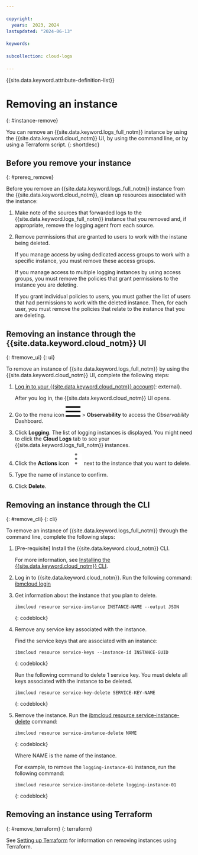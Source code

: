 ```yaml
---

copyright:
  years:  2023, 2024
lastupdated: "2024-06-13"

keywords:

subcollection: cloud-logs

---
```


{{site.data.keyword.attribute-definition-list}}

# Removing an instance
{: #instance-remove}

You can remove an {{site.data.keyword.logs_full_notm}} instance by using the {{site.data.keyword.cloud_notm}} UI, by using the command line, or by using a Terraform script.
{: shortdesc}


## Before you remove your instance
{: #prereq_remove}

Before you remove an {{site.data.keyword.logs_full_notm}} instance from the {{site.data.keyword.cloud_notm}}, clean up resources associated with the instance:

1. Make note of the sources that forwarded logs to the {{site.data.keyword.logs_full_notm}} instance that you removed and, if appropriate, remove the logging agent from each source.
2. Remove permissions that are granted to users to work with the instane being deleted.

    If you manage access by using dedicated access groups to work with a specific instance, you must remove these access groups.

    If you manage access to multiple logging instances by using access groups, you must remove the policies that grant permissions to the instance you are deleting.

    If you grant individual policies to users, you must gather the list of users that had  permissions to work with the deleted instance. Then, for each user, you must remove the policies that relate to the instance that you are deleting.


## Removing an instance through the {{site.data.keyword.cloud_notm}} UI
{: #remove_ui}
{: ui}

To remove an instance of {{site.data.keyword.logs_full_notm}} by using the {{site.data.keyword.cloud_notm}} UI, complete the following steps:

1. [Log in to your {{site.data.keyword.cloud_notm}} account](https://cloud.ibm.com/login){: external}.

	After you log in, the {{site.data.keyword.cloud_notm}} UI opens.

2. Go to the menu icon ![menu icon](/icons/icon_hamburger.svg) &gt; **Observability** to access the *Observability* Dashboard.

3. Click **Logging**. The list of logging instances is displayed. You might need to click the **Cloud Logs** tab to see your {{site.data.keyword.logs_full_notm}} instances.

4. Click the **Actions** icon ![Actions icon](/icons/action-menu-icon.svg) next to the instance that you want to delete.

5. Type the name of instance to confirm.

6. Click **Delete**.


## Removing an instance through the CLI
{: #remove_cli}
{: cli}

To remove an instance of {{site.data.keyword.logs_full_notm}} through the command line, complete the following steps:

1. [Pre-requisite] Install the {{site.data.keyword.cloud_notm}} CLI.

   For more information, see [Installing the {{site.data.keyword.cloud_notm}} CLI](/docs/cli?topic=cli-install-ibmcloud-cli).

2. Log in to {{site.data.keyword.cloud_notm}}. Run the following command: [ibmcloud login](/docs/cli?topic=cli-ibmcloud_cli#ibmcloud_login)

3. Get information about the instance that you plan to delete.

    ```text
    ibmcloud resource service-instance INSTANCE-NAME --output JSON
    ```
    {: codeblock}

4. Remove any service key associated with the instance.

    Find the service keys that are associated with an instance:

    ```text
    ibmcloud resource service-keys --instance-id INSTANCE-GUID
    ```
    {: codeblock}

    Run the following command to delete 1 service key. You must delete all keys associated with the instance to be deleted.

    ```text
    ibmcloud resource service-key-delete SERVICE-KEY-NAME
    ```
    {: codeblock}

5. Remove the instance. Run the [ibmcloud resource service-instance-delete](/docs/cli?topic=cli-ibmcloud_commands_resource#ibmcloud_resource_service_instance_delete) command:

    ```text
    ibmcloud resource service-instance-delete NAME
    ```
    {: codeblock}

    Where NAME is the name of the instance.

    For example, to remove the `logging-instance-01` instance, run the following command:

    ```text
    ibmcloud resource service-instance-delete logging-instance-01
    ```
    {: codeblock}

## Removing an instance using Terraform
{: #remove_terraform}
{: terraform}

See [Setting up Terraform](/docs/cloud-logs?topic=cloud-logs-terraform-setup) for information on removing instances using Terraform.
